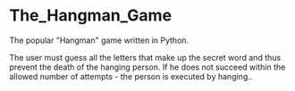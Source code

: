 # The_Hangman_Game

The popular "Hangman" game written in Python.

The user must guess all the letters that make up the secret word and thus prevent the death of the hanging person.
If he does not succeed within the allowed number of attempts - the person is executed by hanging.. 
